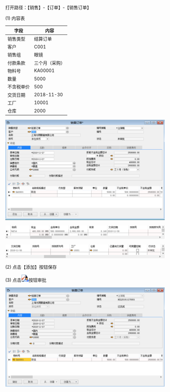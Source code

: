 打开路径：【销售】-【订单】-【销售订单】

(1) 内容表

| **字段**   | **内容**       |
| ---------- | -------------- |
| 销售类型   | 结算订单       |
| 客户       | C001           |
| 销售组     | 眼镜           |
| 付款条款   | 三个月（采购） |
| 物料号     | KA00001        |
| 数量       | 5000           |
| 不含税单价 | 500            |
| 交货日期   | 2018-11-30     |
| 工厂       | 10001          |
| 仓库       | 2000           |

![img](BAP_QuickStart_Images/46.1.png)



![1542780100(1)](BAP_QuickStart_Images/46.2.png)



![1542780279](BAP_QuickStart_Images/46.3.png)



(2) 点击【添加】按钮保存

(3) 点击![img](BAP_QuickStart_Images/46.4.png)按钮审批



![img](BAP_QuickStart_Images/46.5.png)